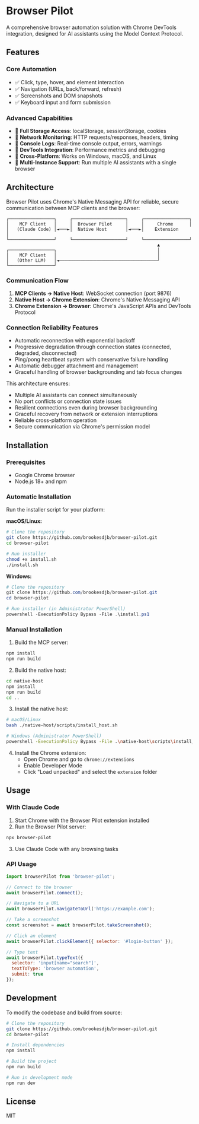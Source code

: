 # Browser Pilot

A comprehensive browser automation solution with Chrome DevTools integration, designed for AI assistants using the Model Context Protocol.

## Features

### Core Automation
- ✅ Click, type, hover, and element interaction
- ✅ Navigation (URLs, back/forward, refresh)
- ✅ Screenshots and DOM snapshots
- ✅ Keyboard input and form submission

### Advanced Capabilities
- 🚀 **Full Storage Access**: localStorage, sessionStorage, cookies
- 🚀 **Network Monitoring**: HTTP requests/responses, headers, timing
- 🚀 **Console Logs**: Real-time console output, errors, warnings
- 🚀 **DevTools Integration**: Performance metrics and debugging
- 🚀 **Cross-Platform**: Works on Windows, macOS, and Linux
- 🚀 **Multi-Instance Support**: Run multiple AI assistants with a single browser

## Architecture

Browser Pilot uses Chrome's Native Messaging API for reliable, secure communication between MCP clients and the browser:

```
┌─────────────────┐     ┌────────────────────┐     ┌─────────────────┐
│    MCP Client   │     │  Browser Pilot     │     │     Chrome      │
│   (Claude Code) │◄───►│  Native Host       │◄───►│    Extension     │
└─────────────────┘     └────────────────────┘     └─────────────────┘
                                                         ▲
┌─────────────────┐                                      │
│    MCP Client   │                                      │
│   (Other LLM)   │◄─────────────────────────────────────┘
└─────────────────┘
```

### Communication Flow

1. **MCP Clients → Native Host**: WebSocket connection (port 9876)
2. **Native Host → Chrome Extension**: Chrome's Native Messaging API
3. **Chrome Extension → Browser**: Chrome's JavaScript APIs and DevTools Protocol

### Connection Reliability Features

- Automatic reconnection with exponential backoff
- Progressive degradation through connection states (connected, degraded, disconnected)
- Ping/pong heartbeat system with conservative failure handling
- Automatic debugger attachment and management
- Graceful handling of browser backgrounding and tab focus changes

This architecture ensures:
- Multiple AI assistants can connect simultaneously
- No port conflicts or connection state issues
- Resilient connections even during browser backgrounding
- Graceful recovery from network or extension interruptions
- Reliable cross-platform operation
- Secure communication via Chrome's permission model

## Installation

### Prerequisites
- Google Chrome browser
- Node.js 18+ and npm

### Automatic Installation

Run the installer script for your platform:

**macOS/Linux:**
```bash
# Clone the repository
git clone https://github.com/brookesdjb/browser-pilot.git
cd browser-pilot

# Run installer
chmod +x install.sh
./install.sh
```

**Windows:**
```powershell
# Clone the repository
git clone https://github.com/brookesdjb/browser-pilot.git
cd browser-pilot

# Run installer (in Administrator PowerShell)
powershell -ExecutionPolicy Bypass -File .\install.ps1
```

### Manual Installation

1. Build the MCP server:
```bash
npm install
npm run build
```

2. Build the native host:
```bash
cd native-host
npm install
npm run build
cd ..
```

3. Install the native host:
```bash
# macOS/Linux
bash ./native-host/scripts/install_host.sh

# Windows (Administrator PowerShell)
powershell -ExecutionPolicy Bypass -File .\native-host\scripts\install_host.ps1
```

4. Install the Chrome extension:
   - Open Chrome and go to `chrome://extensions`
   - Enable Developer Mode
   - Click "Load unpacked" and select the `extension` folder

## Usage

### With Claude Code

1. Start Chrome with the Browser Pilot extension installed
2. Run the Browser Pilot server:
```bash
npx browser-pilot
```
3. Use Claude Code with any browsing tasks

### API Usage

```javascript
import browserPilot from 'browser-pilot';

// Connect to the browser
await browserPilot.connect();

// Navigate to a URL
await browserPilot.navigateToUrl('https://example.com');

// Take a screenshot
const screenshot = await browserPilot.takeScreenshot();

// Click an element
await browserPilot.clickElement({ selector: '#login-button' });

// Type text
await browserPilot.typeText({
  selector: 'input[name="search"]',
  textToType: 'browser automation',
  submit: true
});
```

## Development

To modify the codebase and build from source:

```bash
# Clone the repository
git clone https://github.com/brookesdjb/browser-pilot.git
cd browser-pilot

# Install dependencies
npm install

# Build the project
npm run build

# Run in development mode
npm run dev
```

## License

MIT